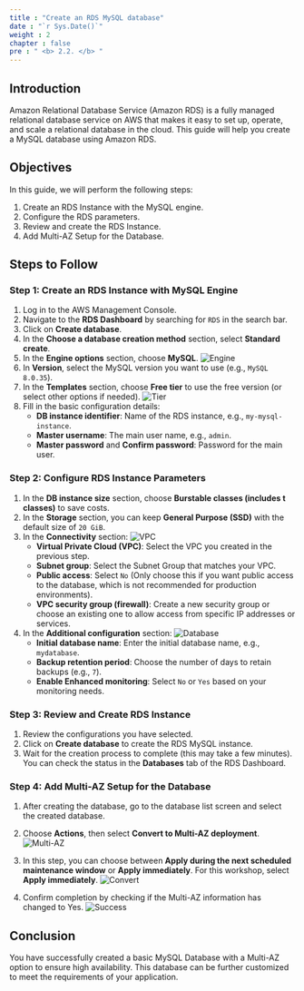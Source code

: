 ```yaml
---
title : "Create an RDS MySQL database"
date : "`r Sys.Date()`"
weight : 2
chapter : false
pre : " <b> 2.2. </b> "
---
```


## Introduction

Amazon Relational Database Service (Amazon RDS) is a fully managed relational database service on AWS that makes it easy to set up, operate, and scale a relational database in the cloud. This guide will help you create a MySQL database using Amazon RDS.

## Objectives

In this guide, we will perform the following steps:
1. Create an RDS Instance with the MySQL engine.
2. Configure the RDS parameters.
3. Review and create the RDS Instance.
4. Add Multi-AZ Setup for the Database.

## Steps to Follow

### Step 1: Create an RDS Instance with MySQL Engine

1. Log in to the AWS Management Console.
2. Navigate to the **RDS Dashboard** by searching for `RDS` in the search bar.
3. Click on **Create database**.
4. In the **Choose a database creation method** section, select **Standard create**.
5. In the **Engine options** section, choose **MySQL**.
![Engine](/images/2-TaskList/2.2-CreateRDS/engine.png)
6. In **Version**, select the MySQL version you want to use (e.g., `MySQL 8.0.35`).
7. In the **Templates** section, choose **Free tier** to use the free version (or select other options if needed).
![Tier](/images/2-TaskList/2.2-CreateRDS/free-tier.png)
8. Fill in the basic configuration details:
   - **DB instance identifier**: Name of the RDS instance, e.g., `my-mysql-instance`.
   - **Master username**: The main user name, e.g., `admin`.
   - **Master password** and **Confirm password**: Password for the main user.

### Step 2: Configure RDS Instance Parameters

1. In the **DB instance size** section, choose **Burstable classes (includes t classes)** to save costs.
2. In the **Storage** section, you can keep **General Purpose (SSD)** with the default size of `20 GiB`.
3. In the **Connectivity** section:
![VPC](/images/2-TaskList/2.2-CreateRDS/vpc.png)
   - **Virtual Private Cloud (VPC)**: Select the VPC you created in the previous step.
   - **Subnet group**: Select the Subnet Group that matches your VPC.
   - **Public access**: Select `No` (Only choose this if you want public access to the database, which is not recommended for production environments).
   - **VPC security group (firewall)**: Create a new security group or choose an existing one to allow access from specific IP addresses or services.
4. In the **Additional configuration** section:
![Database](/images/2-TaskList/2.2-CreateRDS/database_name.png)
   - **Initial database name**: Enter the initial database name, e.g., `mydatabase`.
   - **Backup retention period**: Choose the number of days to retain backups (e.g., `7`).
   - **Enable Enhanced monitoring**: Select `No` or `Yes` based on your monitoring needs.

### Step 3: Review and Create RDS Instance

1. Review the configurations you have selected.
2. Click on **Create database** to create the RDS MySQL instance.
3. Wait for the creation process to complete (this may take a few minutes). You can check the status in the **Databases** tab of the RDS Dashboard.

### Step 4: Add Multi-AZ Setup for the Database

1. After creating the database, go to the database list screen and select the created database.
2. Choose **Actions**, then select **Convert to Multi-AZ deployment**.
![Multi-AZ](/images/2-TaskList/2.2-CreateRDS/multi-az.png)

3. In this step, you can choose between **Apply during the next scheduled maintenance window** or **Apply immediately**. For this workshop, select **Apply immediately**.
![Convert](/images/2-TaskList/2.2-CreateRDS/convert.png)

4. Confirm completion by checking if the Multi-AZ information has changed to Yes.
![Success](/images/2-TaskList/2.2-CreateRDS/convert-success.png)

## Conclusion

You have successfully created a basic MySQL Database with a Multi-AZ option to ensure high availability. This database can be further customized to meet the requirements of your application.
